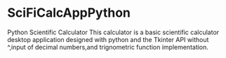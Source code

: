 # SciFiCalcAppPython
Python Scientific Calculator
This calculator is a basic scientific calculator desktop application designed with python and the Tkinter API without ^,input of decimal numbers,and trignometric function implementation. 
